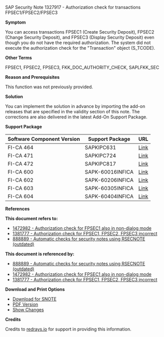 SAP Security Note 1327917 - Authorization check for transactions FPSEC1/FPSEC2/FPSEC3

**Symptom**

You can access transactions FPSEC1 (Create Security Deposit), FPSEC2 (Change Security Deposit), and FPSEC3 (Display Security Deposit) even though you do not have the required authorization. The system did not execute the authorization check for the "Transaction" object (S_TCODE).

**Other Terms**

FPSEC1, FPSEC2, FPSEC3, FKK_DOC_AUTHORITY_CHECK, SAPLFKK_SEC

**Reason and Prerequisites**

This function was not previously provided.

**Solution**

You can implement the solution in advance by importing the add-on releases that are specified in the validity section of this note. The corrections are also delivered in the latest Add-On Support Package.

**Support Package**

| Software Component Version | Support Package       | URL                                                                                     |
|----------------------------|-----------------------|-----------------------------------------------------------------------------------------|
| FI-CA 464                  | SAPKIPC631            | [Link](https://me.sap.com/supportpackage/SAPKIPC631)                                   |
| FI-CA 471                  | SAPKIPC724            | [Link](https://me.sap.com/supportpackage/SAPKIPC724)                                   |
| FI-CA 472                  | SAPKIPC817            | [Link](https://me.sap.com/supportpackage/SAPKIPC817)                                   |
| FI-CA 600                  | SAPK-60016INFICA      | [Link](https://me.sap.com/supportpackage/SAPK-60016INFICA)                             |
| FI-CA 602                  | SAPK-60206INFICA      | [Link](https://me.sap.com/supportpackage/SAPK-60206INFICA)                             |
| FI-CA 603                  | SAPK-60305INFICA      | [Link](https://me.sap.com/supportpackage/SAPK-60305INFICA)                             |
| FI-CA 604                  | SAPK-60404INFICA      | [Link](https://me.sap.com/supportpackage/SAPK-60404INFICA)                             |

**References**

**This document refers to:**

- [1472982 - Authorization check for FPSEC1 also in non-dialog mode](https://me.sap.com/notes/1472982)
- [1381777 - Authorization check for FPSEC1, FPSEC2, FPSEC3 incorrect](https://me.sap.com/notes/1381777)
- [888889 - Automatic checks for security notes using RSECNOTE (outdated)](https://me.sap.com/notes/888889)

**This document is referenced by:**

- [888889 - Automatic checks for security notes using RSECNOTE (outdated)](https://me.sap.com/notes/888889)
- [1472982 - Authorization check for FPSEC1 also in non-dialog mode](https://me.sap.com/notes/1472982)
- [1381777 - Authorization check for FPSEC1, FPSEC2, FPSEC3 incorrect](https://me.sap.com/notes/1381777)

**Download and Print Options**

- [Download for SNOTE](https://notesdownloads.sap.com/note/0040000007806622017)
- [PDF Version](https://userapps.support.sap.com/sap/support/sfm/notes/print/0001327917?language=en-US&token=DA1F76A984280DD7F60A9A84C8E7C648)
- [Show Changes](https://me.sap.com/notesLatestChanges/0001327917/E/diff)

**Credits**

Credits to [redrays.io](https://redrays.io) for support in providing this information.